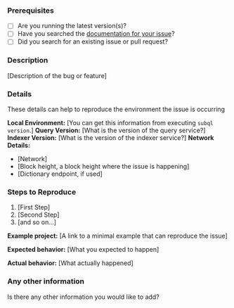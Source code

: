 ### Prerequisites

* [ ] Are you running the latest version(s)?
* [ ] Have you searched the [documentation for your issue](https://academy.subquery.network/)?
* [ ] Did you search for an existing issue or pull request?

### Description

[Description of the bug or feature]

### Details

These details can help to reproduce the environment the issue is occurring

**Local Environment:** [You can get this information from executing `subql version`.]
**Query Version:** [What is the version of the query service?]
**Indexer Version:** [What is the version of the indexer service?]
**Network Details:**
  * [Network]
  * [Block height, a block height where the issue is happening]
  * [Dictionary endpoint, if used]

### Steps to Reproduce

1. [First Step]
2. [Second Step]
3. [and so on...]

**Example project:** [A link to a minimal example that can reproduce the issue]

**Expected behavior:** [What you expected to happen]

**Actual behavior:** [What actually happened]


### Any other information

Is there any other information you would like to add?
